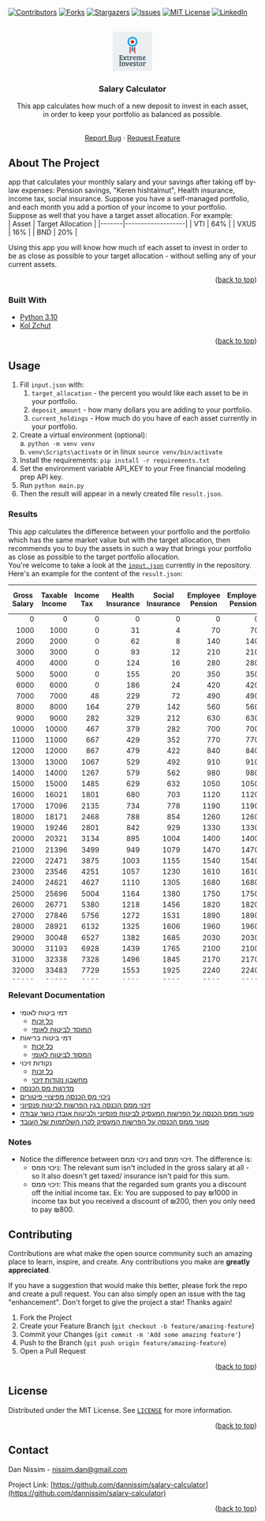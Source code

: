 <div id="top"></div>


<!-- PROJECT SHIELDS -->
<!--
*** I'm using markdown "reference style" links for readability.
*** Reference links are enclosed in brackets [ ] instead of parentheses ( ).
*** See the bottom of this document for the declaration of the reference variables
*** for contributors-url, forks-url, etc. This is an optional, concise syntax you may use.
*** https://www.markdownguide.org/basic-syntax/#reference-style-links
-->
[![Contributors][contributors-shield]][contributors-url]
[![Forks][forks-shield]][forks-url]
[![Stargazers][stars-shield]][stars-url]
[![Issues][issues-shield]][issues-url]
[![MIT License][license-shield]][license-url]
[![LinkedIn][linkedin-shield]][linkedin-url]



<!-- PROJECT LOGO -->
<br />
<div align="center">
  <a href="https://github.com/dannissim/salary-calculator">
    <img src="static/logo.png" alt="Logo" width="80" height="80">
  </a>

<h3 align="center">Salary Calculator</h3>

[//]: # (TODO)
  This app calculates how much of a new deposit to invest in each asset,  
  in order to keep your portfolio as balanced as possible.
  <p align="center">
    <br />
    <a href="https://github.com/dannissim/salary-calculator/issues">Report Bug</a>
    ·
    <a href="https://github.com/dannissim/salary-calculator/issues">Request Feature</a>
  </p>
</div>



<!-- ABOUT THE PROJECT -->
## About The Project
[//]: # (TODO)
app that calculates your monthly salary and your savings after taking off by-law expenses: Pension savings,
"Keren hishtalmut", Health insurance, income tax, social insurance.
Suppose you have a self-managed portfolio, and each month you add a portion of your income to your portfolio.
Suppose as well that you have a target asset allocation. For example:  
| Asset | Target Allocation |
|-------|-------------------|
| VTI   | 64%               |
| VXUS  | 16%               |
| BND   | 20%               |  

Using this app you will know how much of each asset to invest in order to be as close as possible 
to your target allocation - without selling any of your current assets.
<p align="right">(<a href="#top">back to top</a>)</p>



### Built With

* [Python 3.10](https://python.org/)
* [Kol Zchut](https://www.kolzchut.org.il/he/%D7%A2%D7%9E%D7%95%D7%93_%D7%A8%D7%90%D7%A9%D7%99)

<p align="right">(<a href="#top">back to top</a>)</p>


## Usage

[//]: # (TODO)
1. Fill `input.json` with:
   1. `target_allocation` - the percent you would like each asset to be in your portfolio.
   2. `deposit_amount` - how many dollars you are adding to your portfolio.
   3. `current_holdings` - How much do you have of each asset currently in your portfolio. 
2. Create a virtual environment (optional):  
    a. `python -m venv venv`  
    b. `venv\Scripts\activate` or in linux `source venv/bin/activate`
3. Install the requirements: `pip install -r requirements.txt`
4. Set the environment variable API_KEY to your Free financial modeling prep API key.
5. Run `python main.py`
6. Then the result will appear in a newly created file `result.json`. 

### Results

[//]: # (TODO)
This app calculates the difference between your portfolio and the portfolio which has the same
market value but with the target allocation, then recommends you to buy the assets in such a way
that brings your portfolio as close as possible to the target portfolio allocation.  
You're welcome to take a look at the [`input.json`](input.json) currently in the repository.  
Here's an example for the content of the `result.json`:
<table class="table table-bordered table-hover table-condensed" style="max-height: 50rem">
<thead style="position: sticky; top: 0"><tr><th title="Field #1">Gross Salary</th>
<th title="Field #2">Taxable Income</th>
<th title="Field #3">Income Tax</th>
<th title="Field #4">Health Insurance</th>
<th title="Field #5">Social Insurance</th>
<th title="Field #6">Employee Pension</th>
<th title="Field #7">Employer Pension</th>
<th title="Field #8">Employee Education Fund</th>
<th title="Field #9">Employer Education Fund</th>
<th title="Field #10">Employer Severance</th>
<th title="Field #11">Overall Savings</th>
<th title="Field #12">Net Income</th>
<th title="Field #13">Overall Income</th>
</tr></thead>
<tbody><tr>
<td align="right">0</td>
<td align="right">0</td>
<td align="right">0</td>
<td align="right">0</td>
<td align="right">0</td>
<td align="right">0</td>
<td align="right">0</td>
<td align="right">0</td>
<td align="right">0</td>
<td align="right">0</td>
<td align="right">0</td>
<td align="right">0</td>
<td align="right">0</td>
</tr>
<tr>
<td align="right">1000</td>
<td align="right">1000</td>
<td align="right">0</td>
<td align="right">31</td>
<td align="right">4</td>
<td align="right">70</td>
<td align="right">70</td>
<td align="right">25</td>
<td align="right">75</td>
<td align="right">83</td>
<td align="right">323</td>
<td align="right">870</td>
<td align="right">1193</td>
</tr>
<tr>
<td align="right">2000</td>
<td align="right">2000</td>
<td align="right">0</td>
<td align="right">62</td>
<td align="right">8</td>
<td align="right">140</td>
<td align="right">140</td>
<td align="right">50</td>
<td align="right">150</td>
<td align="right">166</td>
<td align="right">646</td>
<td align="right">1740</td>
<td align="right">2386</td>
</tr>
<tr>
<td align="right">3000</td>
<td align="right">3000</td>
<td align="right">0</td>
<td align="right">93</td>
<td align="right">12</td>
<td align="right">210</td>
<td align="right">210</td>
<td align="right">75</td>
<td align="right">225</td>
<td align="right">249</td>
<td align="right">969</td>
<td align="right">2610</td>
<td align="right">3579</td>
</tr>
<tr>
<td align="right">4000</td>
<td align="right">4000</td>
<td align="right">0</td>
<td align="right">124</td>
<td align="right">16</td>
<td align="right">280</td>
<td align="right">280</td>
<td align="right">100</td>
<td align="right">300</td>
<td align="right">333</td>
<td align="right">1293</td>
<td align="right">3480</td>
<td align="right">4773</td>
</tr>
<tr>
<td align="right">5000</td>
<td align="right">5000</td>
<td align="right">0</td>
<td align="right">155</td>
<td align="right">20</td>
<td align="right">350</td>
<td align="right">350</td>
<td align="right">125</td>
<td align="right">375</td>
<td align="right">416</td>
<td align="right">1616</td>
<td align="right">4350</td>
<td align="right">5966</td>
</tr>
<tr>
<td align="right">6000</td>
<td align="right">6000</td>
<td align="right">0</td>
<td align="right">186</td>
<td align="right">24</td>
<td align="right">420</td>
<td align="right">420</td>
<td align="right">150</td>
<td align="right">450</td>
<td align="right">499</td>
<td align="right">1939</td>
<td align="right">5220</td>
<td align="right">7159</td>
</tr>
<tr>
<td align="right">7000</td>
<td align="right">7000</td>
<td align="right">48</td>
<td align="right">229</td>
<td align="right">72</td>
<td align="right">490</td>
<td align="right">490</td>
<td align="right">175</td>
<td align="right">525</td>
<td align="right">583</td>
<td align="right">2263</td>
<td align="right">5984</td>
<td align="right">8247</td>
</tr>
<tr>
<td align="right">8000</td>
<td align="right">8000</td>
<td align="right">164</td>
<td align="right">279</td>
<td align="right">142</td>
<td align="right">560</td>
<td align="right">560</td>
<td align="right">200</td>
<td align="right">600</td>
<td align="right">666</td>
<td align="right">2586</td>
<td align="right">6653</td>
<td align="right">9239</td>
</tr>
<tr>
<td align="right">9000</td>
<td align="right">9000</td>
<td align="right">282</td>
<td align="right">329</td>
<td align="right">212</td>
<td align="right">630</td>
<td align="right">630</td>
<td align="right">225</td>
<td align="right">675</td>
<td align="right">749</td>
<td align="right">2909</td>
<td align="right">7320</td>
<td align="right">10229</td>
</tr>
<tr>
<td align="right">10000</td>
<td align="right">10000</td>
<td align="right">467</td>
<td align="right">379</td>
<td align="right">282</td>
<td align="right">700</td>
<td align="right">700</td>
<td align="right">250</td>
<td align="right">750</td>
<td align="right">833</td>
<td align="right">3232</td>
<td align="right">7920</td>
<td align="right">11152</td>
</tr>
<tr>
<td align="right">11000</td>
<td align="right">11000</td>
<td align="right">667</td>
<td align="right">429</td>
<td align="right">352</td>
<td align="right">770</td>
<td align="right">770</td>
<td align="right">275</td>
<td align="right">825</td>
<td align="right">916</td>
<td align="right">3556</td>
<td align="right">8505</td>
<td align="right">12061</td>
</tr>
<tr>
<td align="right">12000</td>
<td align="right">12000</td>
<td align="right">867</td>
<td align="right">479</td>
<td align="right">422</td>
<td align="right">840</td>
<td align="right">840</td>
<td align="right">300</td>
<td align="right">900</td>
<td align="right">999</td>
<td align="right">3879</td>
<td align="right">9090</td>
<td align="right">12969</td>
</tr>
<tr>
<td align="right">13000</td>
<td align="right">13000</td>
<td align="right">1067</td>
<td align="right">529</td>
<td align="right">492</td>
<td align="right">910</td>
<td align="right">910</td>
<td align="right">325</td>
<td align="right">975</td>
<td align="right">1082</td>
<td align="right">4202</td>
<td align="right">9675</td>
<td align="right">13877</td>
</tr>
<tr>
<td align="right">14000</td>
<td align="right">14000</td>
<td align="right">1267</td>
<td align="right">579</td>
<td align="right">562</td>
<td align="right">980</td>
<td align="right">980</td>
<td align="right">350</td>
<td align="right">1050</td>
<td align="right">1166</td>
<td align="right">4526</td>
<td align="right">10260</td>
<td align="right">14786</td>
</tr>
<tr>
<td align="right">15000</td>
<td align="right">15000</td>
<td align="right">1485</td>
<td align="right">629</td>
<td align="right">632</td>
<td align="right">1050</td>
<td align="right">1050</td>
<td align="right">375</td>
<td align="right">1125</td>
<td align="right">1249</td>
<td align="right">4849</td>
<td align="right">10827</td>
<td align="right">15676</td>
</tr>
<tr>
<td align="right">16000</td>
<td align="right">16021</td>
<td align="right">1801</td>
<td align="right">680</td>
<td align="right">703</td>
<td align="right">1120</td>
<td align="right">1120</td>
<td align="right">400</td>
<td align="right">1200</td>
<td align="right">1332</td>
<td align="right">5172</td>
<td align="right">11293</td>
<td align="right">16465</td>
</tr>
<tr>
<td align="right">17000</td>
<td align="right">17096</td>
<td align="right">2135</td>
<td align="right">734</td>
<td align="right">778</td>
<td align="right">1190</td>
<td align="right">1190</td>
<td align="right">425</td>
<td align="right">1275</td>
<td align="right">1416</td>
<td align="right">5496</td>
<td align="right">11736</td>
<td align="right">17232</td>
</tr>
<tr>
<td align="right">18000</td>
<td align="right">18171</td>
<td align="right">2468</td>
<td align="right">788</td>
<td align="right">854</td>
<td align="right">1260</td>
<td align="right">1260</td>
<td align="right">450</td>
<td align="right">1350</td>
<td align="right">1499</td>
<td align="right">5819</td>
<td align="right">12179</td>
<td align="right">17998</td>
</tr>
<tr>
<td align="right">19000</td>
<td align="right">19246</td>
<td align="right">2801</td>
<td align="right">842</td>
<td align="right">929</td>
<td align="right">1330</td>
<td align="right">1330</td>
<td align="right">475</td>
<td align="right">1425</td>
<td align="right">1582</td>
<td align="right">6142</td>
<td align="right">12621</td>
<td align="right">18763</td>
</tr>
<tr>
<td align="right">20000</td>
<td align="right">20321</td>
<td align="right">3134</td>
<td align="right">895</td>
<td align="right">1004</td>
<td align="right">1400</td>
<td align="right">1400</td>
<td align="right">500</td>
<td align="right">1500</td>
<td align="right">1666</td>
<td align="right">6465</td>
<td align="right">13064</td>
<td align="right">19529</td>
</tr>
<tr>
<td align="right">21000</td>
<td align="right">21396</td>
<td align="right">3499</td>
<td align="right">949</td>
<td align="right">1079</td>
<td align="right">1470</td>
<td align="right">1470</td>
<td align="right">525</td>
<td align="right">1575</td>
<td align="right">1749</td>
<td align="right">6789</td>
<td align="right">13476</td>
<td align="right">20265</td>
</tr>
<tr>
<td align="right">22000</td>
<td align="right">22471</td>
<td align="right">3875</td>
<td align="right">1003</td>
<td align="right">1155</td>
<td align="right">1540</td>
<td align="right">1540</td>
<td align="right">550</td>
<td align="right">1650</td>
<td align="right">1832</td>
<td align="right">7112</td>
<td align="right">13876</td>
<td align="right">20988</td>
</tr>
<tr>
<td align="right">23000</td>
<td align="right">23546</td>
<td align="right">4251</td>
<td align="right">1057</td>
<td align="right">1230</td>
<td align="right">1610</td>
<td align="right">1610</td>
<td align="right">575</td>
<td align="right">1725</td>
<td align="right">1915</td>
<td align="right">7435</td>
<td align="right">14275</td>
<td align="right">21710</td>
</tr>
<tr>
<td align="right">24000</td>
<td align="right">24621</td>
<td align="right">4627</td>
<td align="right">1110</td>
<td align="right">1305</td>
<td align="right">1680</td>
<td align="right">1680</td>
<td align="right">600</td>
<td align="right">1800</td>
<td align="right">1999</td>
<td align="right">7759</td>
<td align="right">14675</td>
<td align="right">22434</td>
</tr>
<tr>
<td align="right">25000</td>
<td align="right">25696</td>
<td align="right">5004</td>
<td align="right">1164</td>
<td align="right">1380</td>
<td align="right">1750</td>
<td align="right">1750</td>
<td align="right">625</td>
<td align="right">1875</td>
<td align="right">2082</td>
<td align="right">8082</td>
<td align="right">15075</td>
<td align="right">23157</td>
</tr>
<tr>
<td align="right">26000</td>
<td align="right">26771</td>
<td align="right">5380</td>
<td align="right">1218</td>
<td align="right">1456</td>
<td align="right">1820</td>
<td align="right">1820</td>
<td align="right">650</td>
<td align="right">1950</td>
<td align="right">2165</td>
<td align="right">8405</td>
<td align="right">15475</td>
<td align="right">23880</td>
</tr>
<tr>
<td align="right">27000</td>
<td align="right">27846</td>
<td align="right">5756</td>
<td align="right">1272</td>
<td align="right">1531</td>
<td align="right">1890</td>
<td align="right">1890</td>
<td align="right">675</td>
<td align="right">2025</td>
<td align="right">2249</td>
<td align="right">8729</td>
<td align="right">15874</td>
<td align="right">24603</td>
</tr>
<tr>
<td align="right">28000</td>
<td align="right">28921</td>
<td align="right">6132</td>
<td align="right">1325</td>
<td align="right">1606</td>
<td align="right">1960</td>
<td align="right">1960</td>
<td align="right">700</td>
<td align="right">2100</td>
<td align="right">2332</td>
<td align="right">9052</td>
<td align="right">16274</td>
<td align="right">25326</td>
</tr>
<tr>
<td align="right">29000</td>
<td align="right">30048</td>
<td align="right">6527</td>
<td align="right">1382</td>
<td align="right">1685</td>
<td align="right">2030</td>
<td align="right">2030</td>
<td align="right">725</td>
<td align="right">2175</td>
<td align="right">2415</td>
<td align="right">9375</td>
<td align="right">16649</td>
<td align="right">26024</td>
</tr>
<tr>
<td align="right">30000</td>
<td align="right">31193</td>
<td align="right">6928</td>
<td align="right">1439</td>
<td align="right">1765</td>
<td align="right">2100</td>
<td align="right">2100</td>
<td align="right">750</td>
<td align="right">2250</td>
<td align="right">2499</td>
<td align="right">9699</td>
<td align="right">17016</td>
<td align="right">26715</td>
</tr>
<tr>
<td align="right">31000</td>
<td align="right">32338</td>
<td align="right">7328</td>
<td align="right">1496</td>
<td align="right">1845</td>
<td align="right">2170</td>
<td align="right">2170</td>
<td align="right">775</td>
<td align="right">2325</td>
<td align="right">2582</td>
<td align="right">10022</td>
<td align="right">17383</td>
<td align="right">27405</td>
</tr>
<tr>
<td align="right">32000</td>
<td align="right">33483</td>
<td align="right">7729</td>
<td align="right">1553</td>
<td align="right">1925</td>
<td align="right">2240</td>
<td align="right">2240</td>
<td align="right">800</td>
<td align="right">2400</td>
<td align="right">2665</td>
<td align="right">10345</td>
<td align="right">17750</td>
<td align="right">28095</td>
</tr>
<tr>
<td align="right">33000</td>
<td align="right">34628</td>
<td align="right">8130</td>
<td align="right">1611</td>
<td align="right">2006</td>
<td align="right">2310</td>
<td align="right">2310</td>
<td align="right">825</td>
<td align="right">2475</td>
<td align="right">2748</td>
<td align="right">10668</td>
<td align="right">18117</td>
<td align="right">28785</td>
</tr>
<tr>
<td align="right">34000</td>
<td align="right">35773</td>
<td align="right">8531</td>
<td align="right">1668</td>
<td align="right">2086</td>
<td align="right">2380</td>
<td align="right">2380</td>
<td align="right">850</td>
<td align="right">2550</td>
<td align="right">2832</td>
<td align="right">10992</td>
<td align="right">18484</td>
<td align="right">29476</td>
</tr>
<tr>
<td align="right">35000</td>
<td align="right">36926</td>
<td align="right">8934</td>
<td align="right">1726</td>
<td align="right">2166</td>
<td align="right">2450</td>
<td align="right">2450</td>
<td align="right">875</td>
<td align="right">2625</td>
<td align="right">2915</td>
<td align="right">11315</td>
<td align="right">18847</td>
<td align="right">30162</td>
</tr>
<tr>
<td align="right">36000</td>
<td align="right">38154</td>
<td align="right">9364</td>
<td align="right">1787</td>
<td align="right">2252</td>
<td align="right">2520</td>
<td align="right">2520</td>
<td align="right">900</td>
<td align="right">2700</td>
<td align="right">2998</td>
<td align="right">11638</td>
<td align="right">19175</td>
<td align="right">30813</td>
</tr>
<tr>
<td align="right">37000</td>
<td align="right">39382</td>
<td align="right">9794</td>
<td align="right">1848</td>
<td align="right">2338</td>
<td align="right">2590</td>
<td align="right">2590</td>
<td align="right">925</td>
<td align="right">2775</td>
<td align="right">3082</td>
<td align="right">11962</td>
<td align="right">19502</td>
<td align="right">31464</td>
</tr>
<tr>
<td align="right">38000</td>
<td align="right">40611</td>
<td align="right">10224</td>
<td align="right">1910</td>
<td align="right">2424</td>
<td align="right">2660</td>
<td align="right">2660</td>
<td align="right">950</td>
<td align="right">2850</td>
<td align="right">3165</td>
<td align="right">12285</td>
<td align="right">19830</td>
<td align="right">32115</td>
</tr>
<tr>
<td align="right">39000</td>
<td align="right">41839</td>
<td align="right">10654</td>
<td align="right">1971</td>
<td align="right">2510</td>
<td align="right">2730</td>
<td align="right">2730</td>
<td align="right">975</td>
<td align="right">2925</td>
<td align="right">3248</td>
<td align="right">12608</td>
<td align="right">20158</td>
<td align="right">32766</td>
</tr>
<tr>
<td align="right">40000</td>
<td align="right">43067</td>
<td align="right">11102</td>
<td align="right">2033</td>
<td align="right">2596</td>
<td align="right">2800</td>
<td align="right">2800</td>
<td align="right">1000</td>
<td align="right">3000</td>
<td align="right">3332</td>
<td align="right">12931</td>
<td align="right">20467</td>
<td align="right">33398</td>
</tr>
<tr>
<td align="right">41000</td>
<td align="right">44295</td>
<td align="right">11680</td>
<td align="right">2094</td>
<td align="right">2682</td>
<td align="right">2870</td>
<td align="right">2870</td>
<td align="right">1025</td>
<td align="right">3075</td>
<td align="right">3415</td>
<td align="right">13255</td>
<td align="right">20647</td>
<td align="right">33902</td>
</tr>
<tr>
<td align="right">42000</td>
<td align="right">45524</td>
<td align="right">12257</td>
<td align="right">2133</td>
<td align="right">2737</td>
<td align="right">2940</td>
<td align="right">2940</td>
<td align="right">1050</td>
<td align="right">3150</td>
<td align="right">3498</td>
<td align="right">13578</td>
<td align="right">20881</td>
<td align="right">34459</td>
</tr>
<tr>
<td align="right">43000</td>
<td align="right">46752</td>
<td align="right">12834</td>
<td align="right">2133</td>
<td align="right">2737</td>
<td align="right">3010</td>
<td align="right">3010</td>
<td align="right">1075</td>
<td align="right">3225</td>
<td align="right">3581</td>
<td align="right">13901</td>
<td align="right">21209</td>
<td align="right">35110</td>
</tr>
<tr>
<td align="right">44000</td>
<td align="right">47980</td>
<td align="right">13411</td>
<td align="right">2133</td>
<td align="right">2737</td>
<td align="right">3080</td>
<td align="right">3080</td>
<td align="right">1100</td>
<td align="right">3300</td>
<td align="right">3665</td>
<td align="right">14225</td>
<td align="right">21537</td>
<td align="right">35762</td>
</tr>
<tr>
<td align="right">45000</td>
<td align="right">49209</td>
<td align="right">13989</td>
<td align="right">2133</td>
<td align="right">2737</td>
<td align="right">3150</td>
<td align="right">3150</td>
<td align="right">1125</td>
<td align="right">3375</td>
<td align="right">3748</td>
<td align="right">14548</td>
<td align="right">21864</td>
<td align="right">36412</td>
</tr>
<tr>
<td align="right">46000</td>
<td align="right">50437</td>
<td align="right">14566</td>
<td align="right">2133</td>
<td align="right">2737</td>
<td align="right">3220</td>
<td align="right">3220</td>
<td align="right">1150</td>
<td align="right">3450</td>
<td align="right">3831</td>
<td align="right">14871</td>
<td align="right">22192</td>
<td align="right">37063</td>
</tr>
<tr>
<td align="right">47000</td>
<td align="right">51665</td>
<td align="right">15143</td>
<td align="right">2133</td>
<td align="right">2737</td>
<td align="right">3290</td>
<td align="right">3290</td>
<td align="right">1175</td>
<td align="right">3525</td>
<td align="right">3915</td>
<td align="right">15195</td>
<td align="right">22520</td>
<td align="right">37715</td>
</tr>
<tr>
<td align="right">48000</td>
<td align="right">52894</td>
<td align="right">15721</td>
<td align="right">2133</td>
<td align="right">2737</td>
<td align="right">3360</td>
<td align="right">3360</td>
<td align="right">1200</td>
<td align="right">3600</td>
<td align="right">3998</td>
<td align="right">15518</td>
<td align="right">22847</td>
<td align="right">38365</td>
</tr>
<tr>
<td align="right">49000</td>
<td align="right">54122</td>
<td align="right">16298</td>
<td align="right">2133</td>
<td align="right">2737</td>
<td align="right">3430</td>
<td align="right">3430</td>
<td align="right">1225</td>
<td align="right">3675</td>
<td align="right">4081</td>
<td align="right">15841</td>
<td align="right">23175</td>
<td align="right">39016</td>
</tr>
<tr>
<td align="right">50000</td>
<td align="right">55350</td>
<td align="right">16878</td>
<td align="right">2133</td>
<td align="right">2737</td>
<td align="right">3500</td>
<td align="right">3500</td>
<td align="right">1250</td>
<td align="right">3750</td>
<td align="right">4165</td>
<td align="right">16164</td>
<td align="right">23500</td>
<td align="right">39664</td>
</tr>
</tbody></table>  

### Relevant Documentation
* דמי ביטוח לאומי
  * [כל זכות](https://www.kolzchut.org.il/he/%D7%93%D7%9E%D7%99_%D7%91%D7%99%D7%98%D7%95%D7%97_%D7%9C%D7%90%D7%95%D7%9E%D7%99_%D7%9C%D7%A2%D7%95%D7%91%D7%93_%D7%A9%D7%9B%D7%99%D7%A8)
  * [המוסד לביטוח לאומי](https://www.btl.gov.il/Insurance/Rates/Pages/%D7%9C%D7%A2%D7%95%D7%91%D7%93%D7%99%D7%9D%20%D7%A9%D7%9B%D7%99%D7%A8%D7%99%D7%9D.aspx)
* דמי ביטוח בריאות
  * [כל זכות](https://www.kolzchut.org.il/he/%D7%AA%D7%A9%D7%9C%D7%95%D7%9D_%D7%93%D7%9E%D7%99_%D7%91%D7%99%D7%98%D7%95%D7%97_%D7%91%D7%A8%D7%99%D7%90%D7%95%D7%AA)
  * [המסוד לביטוח לאומי](https://www.btl.gov.il/Insurance/Health_Insurance/Pages/%D7%A9%D7%99%D7%A2%D7%95%D7%A8%D7%99%20%D7%93%D7%9E%D7%99%20%D7%91%D7%99%D7%98%D7%95%D7%97%20%D7%91%D7%A8%D7%99%D7%90%D7%95%D7%AA.aspx)
* נקודות זיכוי
  * [כל זכות](https://www.kolzchut.org.il/he/%D7%A0%D7%A7%D7%95%D7%93%D7%AA_%D7%96%D7%99%D7%9B%D7%95%D7%99)
  * [מחשבון נקודות זיכוי](https://secapp.taxes.gov.il/srsimulatorNZ/#/simulator)
* [מדרגות מס הכנסה](https://www.kolzchut.org.il/he/%D7%9E%D7%93%D7%A8%D7%92%D7%95%D7%AA_%D7%9E%D7%A1_%D7%94%D7%9B%D7%A0%D7%A1%D7%94)
* [ניכוי מס הכנסה מפיצויי פיטורים](https://www.kolzchut.org.il/he/%D7%A0%D7%99%D7%9B%D7%95%D7%99_%D7%9E%D7%A1_%D7%94%D7%9B%D7%A0%D7%A1%D7%94_%D7%9E%D7%A4%D7%99%D7%A6%D7%95%D7%99%D7%99_%D7%A4%D7%99%D7%98%D7%95%D7%A8%D7%99%D7%9D)
* [זיכוי ממס הכנסה בגין הפרשות לביטוח פנסיוני](https://www.kolzchut.org.il/he/%D7%96%D7%99%D7%9B%D7%95%D7%99_%D7%9E%D7%9E%D7%A1_%D7%94%D7%9B%D7%A0%D7%A1%D7%94_%D7%91%D7%92%D7%99%D7%9F_%D7%94%D7%A4%D7%A8%D7%A9%D7%95%D7%AA_%D7%9C%D7%91%D7%99%D7%98%D7%95%D7%97_%D7%A4%D7%A0%D7%A1%D7%99%D7%95%D7%A0%D7%99)
* [פטור ממס הכנסה על הפרשות המעסיק לביטוח פנסיוני ולביטוח אובדן כושר עבודה](https://www.kolzchut.org.il/he/%D7%A4%D7%98%D7%95%D7%A8_%D7%9E%D7%9E%D7%A1_%D7%94%D7%9B%D7%A0%D7%A1%D7%94_%D7%A2%D7%9C_%D7%94%D7%A4%D7%A8%D7%A9%D7%95%D7%AA_%D7%94%D7%9E%D7%A2%D7%A1%D7%99%D7%A7_%D7%9C%D7%91%D7%99%D7%98%D7%95%D7%97_%D7%A4%D7%A0%D7%A1%D7%99%D7%95%D7%A0%D7%99_%D7%95%D7%9C%D7%91%D7%99%D7%98%D7%95%D7%97_%D7%90%D7%95%D7%91%D7%93%D7%9F_%D7%9B%D7%95%D7%A9%D7%A8_%D7%A2%D7%91%D7%95%D7%93%D7%94)
* [פטור ממס הכנסה על הפרשות המעסיק לקרן השלתמות של העובד](https://www.kolzchut.org.il/he/%D7%A7%D7%A8%D7%9F_%D7%94%D7%A9%D7%AA%D7%9C%D7%9E%D7%95%D7%AA#.D7.A4.D7.98.D7.95.D7.A8_.D7.9E.D7.9E.D7.A1_.D7.94.D7.9B.D7.A0.D7.A1.D7.94)

### Notes
* Notice the difference between ניכוי ממס and זיכוי ממס. The difference is:  
  * ניכוי ממס:  The relevant sum isn't included in the gross salary at all - so it also doesn't get taxed/ insurance isn't paid for this sum.
  * זיכוי ממס: This means that the regarded sum grants you a discount off the initial income tax. Ex: You are supposed to pay ₪1000 in income tax but you received a discount of ₪200, then you only need to pay ₪800.

<!-- CONTRIBUTING -->
## Contributing

Contributions are what make the open source community such an amazing place to learn, inspire, and create. Any contributions you make are **greatly appreciated**.

If you have a suggestion that would make this better, please fork the repo and create a pull request. You can also simply open an issue with the tag "enhancement".
Don't forget to give the project a star! Thanks again!

1. Fork the Project
2. Create your Feature Branch (`git checkout -b feature/amazing-feature`)
3. Commit your Changes (`git commit -m 'Add some amazing feature'`)
4. Push to the Branch (`git push origin feature/amazing-feature`)
5. Open a Pull Request

<p align="right">(<a href="#top">back to top</a>)</p>



<!-- LICENSE -->
## License

Distributed under the MIT License. See [`LICENSE`](LICENSE) for more information.

<p align="right">(<a href="#top">back to top</a>)</p>



<!-- CONTACT -->
## Contact

Dan Nissim - nissim.dan@gmail.com

Project Link: [https://github.com/dannissim/salary-calculator](https://github.com/dannissim/salary-calculator)

<p align="right">(<a href="#top">back to top</a>)</p>


<!-- MARKDOWN LINKS & IMAGES -->
<!-- https://www.markdownguide.org/basic-syntax/#reference-style-links -->
[contributors-shield]: https://img.shields.io/github/contributors/dannissim/salary-calculator.svg?style=for-the-badge
[contributors-url]: https://github.com/dannissim/salary-calculator/graphs/contributors
[forks-shield]: https://img.shields.io/github/forks/dannissim/salary-calculator.svg?style=for-the-badge
[forks-url]: https://github.com/dannissim/salary-calculator/network/members
[stars-shield]: https://img.shields.io/github/stars/dannissim/salary-calculator.svg?style=for-the-badge
[stars-url]: https://github.com/dannissim/salary-calculator/stargazers
[issues-shield]: https://img.shields.io/github/issues/dannissim/salary-calculator.svg?style=for-the-badge
[issues-url]: https://github.com/dannissim/salary-calculator/issues
[license-shield]: https://img.shields.io/github/license/dannissim/salary-calculator.svg?style=for-the-badge
[license-url]: https://github.com/dannissim/salary-calculator/blob/main/LICENSE
[linkedin-shield]: https://img.shields.io/badge/-LinkedIn-black.svg?style=for-the-badge&logo=linkedin&colorB=555
[linkedin-url]: https://linkedin.com/in/dan-nissim-2558a785
[product-screenshot]: images/screenshot.png